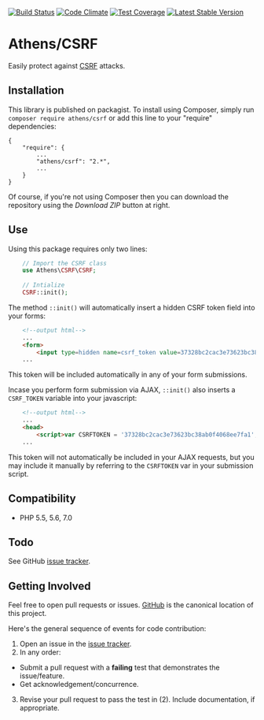 [![Build Status](https://travis-ci.org/AthensFramework/csrf.svg?branch=master)](https://travis-ci.org/AthensFramework/csrf)
[![Code Climate](https://codeclimate.com/github/AthensFramework/csrf/badges/gpa.svg)](https://codeclimate.com/github/AthensFramework/csrf)
[![Test Coverage](https://codeclimate.com/github/AthensFramework/csrf/badges/coverage.svg)](https://codeclimate.com/github/AthensFramework/csrf/coverage)
[![Latest Stable Version](https://poser.pugx.org/athens/csrf/v/stable)](https://packagist.org/packages/athens/csrf)

Athens/CSRF
=============

Easily protect against [CSRF](https://www.owasp.org/index.php/Cross-Site_Request_Forgery_(CSRF)) attacks.


Installation
------------

This library is published on packagist. To install using Composer, simply run `composer require athens/csrf` or add this line to your "require" dependencies:

```
{
    "require": {
        ...
        "athens/csrf": "2.*",
        ...
    }
}
```

Of course, if you're not using Composer then you can download the repository using the *Download ZIP* button at right.

Use
---

Using this package requires only two lines:
```php
    // Import the CSRF class
    use Athens\CSRF\CSRF;
    
    // Intialize
    CSRF::init();
```

The method `::init()` will automatically insert a hidden CSRF token field into your forms:
```html
    <!--output html-->
    ...
    <form>
        <input type=hidden name=csrf_token value=37328bc2cac3e73623bc38ab0f4068ee7fa1>
    ...
```
This token will be included automatically in any of your form submissions.

Incase you perform form submission via AJAX, `::init()` also inserts a `CSRF_TOKEN` variable into your javascript:
```html
    <!--output html-->
    ...
    <head>
        <script>var CSRFTOKEN = '37328bc2cac3e73623bc38ab0f4068ee7fa1';</script>
    ...
```
This token will not automatically be included in your AJAX requests, but you may include it manually by referring to the `CSRFTOKEN` var in your submission script.
 
Compatibility
-------------

* PHP 5.5, 5.6, 7.0

Todo
----

See GitHub [issue tracker](https://github.com/AthensFramework/CSRF/issues/).


Getting Involved
----------------

Feel free to open pull requests or issues. [GitHub](https://github.com/AthensFramework/CSRF) is the canonical location of this project.

Here's the general sequence of events for code contribution:

1. Open an issue in the [issue tracker](https://github.com/AthensFramework/CSRF/issues/).
2. In any order:
  * Submit a pull request with a **failing** test that demonstrates the issue/feature.
  * Get acknowledgement/concurrence.
3. Revise your pull request to pass the test in (2). Include documentation, if appropriate.
